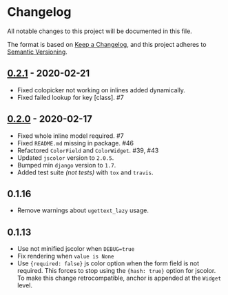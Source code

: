 # Changelog
All notable changes to this project will be documented in this file.

The format is based on [Keep a Changelog](https://keepachangelog.com/en/1.0.0/),
and this project adheres to [Semantic Versioning](https://semver.org/spec/v2.0.0.html).

## [0.2.1](https://github.com/fabiocaccamo/django-colorfield/releases/tag/0.2.1) - 2020-02-21
-   Fixed colopicker not working on inlines added dynamically.
-   Fixed failed lookup for key [class]. #7

## [0.2.0](https://github.com/fabiocaccamo/django-colorfield/releases/tag/0.2.0) - 2020-02-17
-   Fixed whole inline model required. #7
-   Fixed `README.md` missing in package. #46
-   Refactored `ColorField` and `ColorWidget`. #39, #43
-   Updated `jscolor` version to `2.0.5`.
-   Bumped min `django` version to `1.7`.
-   Added test suite *(not tests)* with `tox` and `travis`.

## 0.1.16
-   Remove warnings about `ugettext_lazy` usage.

## 0.1.13
-   Use not minified jscolor when `DEBUG=true`
-   Fix rendering when `value is None`
-   Use `{required: false}` js color option when the form field is not required. This forces to stop using the `{hash: true}` option for jscolor. To make this change retrocompatible, anchor is appended at the `Widget` level.

